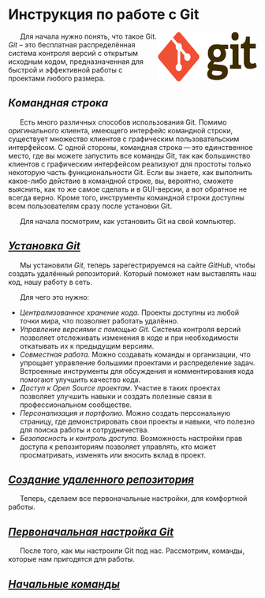 # Инструкция по работе с Git

<img
  src="image.png"
  align="right"
  alt="Git"
  width="200"
  height="100" />

&nbsp;&nbsp;&nbsp;&nbsp;&nbsp;&nbsp;Для начала нужно понять, что такое Git. _Git_ – это бесплатная распределённая система контроля версий с открытым исходным кодом, предназначенная для быстрой и эффективной работы с проектами любого размера.

## *Командная строка*
&nbsp;&nbsp;&nbsp;&nbsp;&nbsp;&nbsp;Есть много различных способов использования Git. Помимо оригинального клиента, имеющего интерфейс командной строки, существует множество клиентов с графическим пользовательским интерфейсом. С одной стороны, командная строка — это единственное место, где вы можете запустить все команды Git, так как большинство клиентов с графическим интерфейсом реализуют для простоты только некоторую часть функциональности Git. Если вы знаете, как выполнить какое-либо действие в командной строке, вы, вероятно, сможете выяснить, как то же самое сделать и в GUI-версии, а вот обратное не всегда верно. Кроме того, инструменты командной строки доступны всем пользователям сразу после установки Git.

&nbsp;&nbsp;&nbsp;&nbsp;&nbsp;&nbsp;Для начала посмотрим, как установить Git на свой компьютер.

## *[Установка Git](setup.md)*

&nbsp;&nbsp;&nbsp;&nbsp;&nbsp;&nbsp;Мы установили *Git*, теперь зарегестрируемся на сайте *GitHub*, чтобы создать удалённый репозиторий. Который поможет нам выставлять наш код, нашу работу в сеть.  

&nbsp;&nbsp;&nbsp;&nbsp;&nbsp;&nbsp;Для чего это нужно:  

+ *Централизованное хранение кода.* Проекты доступны из любой точки мира, что позволяет работать удалённо.
+ *Управление версиями с помощью Git.* Система контроля версий позволяет отслеживать изменения в коде и при необходимости откатывать их к предыдущим версиям.
+ *Совместная работа.* Можно создавать команды и организации, что упрощает управление большими проектами и распределение задач. Встроенные инструменты для обсуждения и комментирования кода помогают улучшить качество кода.
+ *Доступ к Open Source проектам*. Участие в таких проектах позволяет улучшить навыки и создать полезные связи в профессиональном сообществе.
+ *Персонализация и портфолио.* Можно создать персональную страницу, где демонстрировать свои проекты и навыки, что полезно для поиска работы и сотрудничества.
+ *Безопасность и контроль доступа.* Возможность настройки прав доступа к репозиториям позволяет управлять, кто может просматривать, изменять или вносить вклад в проект.
  
## [*Создание удаленного репозитория*](github.md)

&nbsp;&nbsp;&nbsp;&nbsp;&nbsp;&nbsp;Теперь, сделаем все первоначальные настройки, для комфортной работы.

## *[Первоначальная настройка Git](firstSetup.md)*

&nbsp;&nbsp;&nbsp;&nbsp;&nbsp;&nbsp;После того, как мы настроили Git под нас. Рассмотрим, команды, которые нам пригодятся для работы.

## [*Начальные команды*](command.md)


